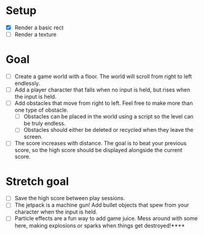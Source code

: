 # Setup
- [x] Render a basic rect
- [ ] Render a texture

# Goal
- [ ] Create a game world with a floor. The world will scroll from right to left endlessly.
- [ ] Add a player character that falls when no input is held, but rises when the input is held.
- [ ] Add obstacles that move from right to left. Feel free to make more than one type of obstacle.
  - [ ] Obstacles can be placed in the world using a script so the level can be truly endless.
  - [ ] Obstacles should either be deleted or recycled when they leave the screen.
- [ ] The score increases with distance. The goal is to beat your previous score, so the high score should be displayed alongside the current score.

# Stretch goal

- [ ] Save the high score between play sessions.
- [ ] The jetpack is a machine gun! Add bullet objects that spew from your character when the input is held.
- [ ] Particle effects are a fun way to add game juice. Mess around with some here, making explosions or sparks when things get destroyed!****